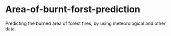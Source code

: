 # Area-of-burnt-forst-prediction
Predicting the burned area of forest fires,  by using meteorological and other data.
